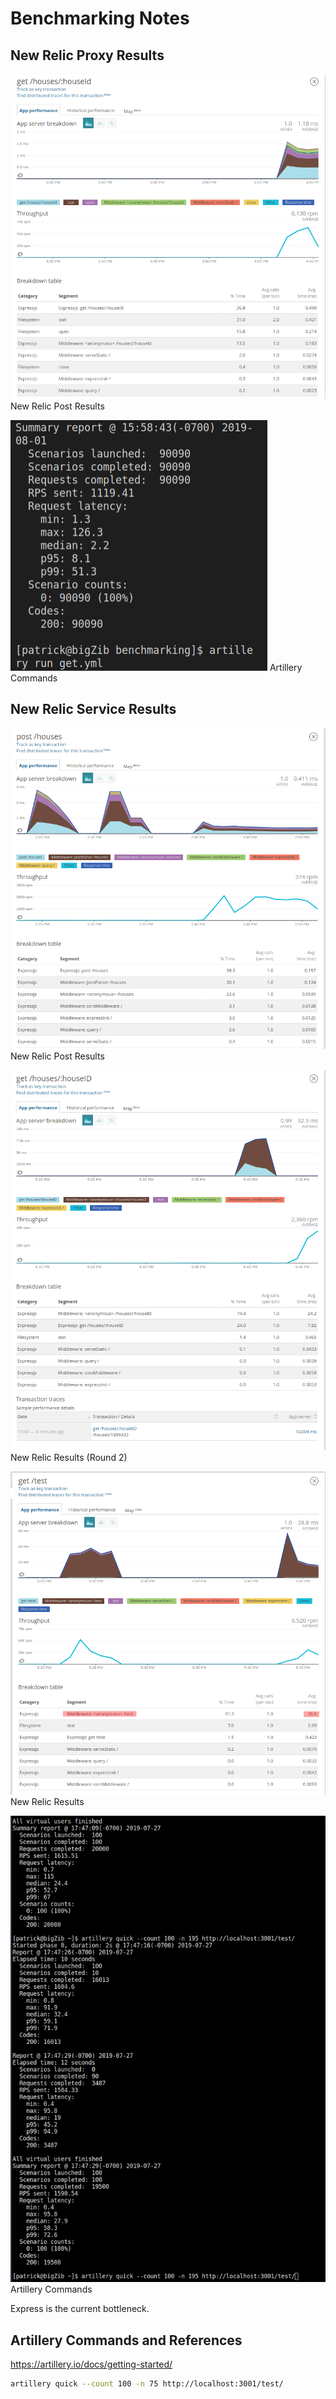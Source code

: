 # Benchmarking Notes

## New Relic Proxy Results

![NewRelicScreenshot](./newRelicProxyResults.png)
New Relic Post Results

![ArtilleryCommands](./proxyArtillery.png)
Artillery Commands

## New Relic Service Results

![NewRelicScreenshot](./newRelicPost.png)
New Relic Post Results

![NewRelicScreenshot](./newRelicNewArtillery.png)
New Relic Results (Round 2)

![NewRelicScreenshot](./newRelicRandomQuery0.png)
New Relic Results

![ArtilleryCommands](./artilleryDemandWNewRelic.png)
Artillery Commands

Express is the current bottleneck.

## Artillery Commands and References

<https://artillery.io/docs/getting-started/>

```sh
artillery quick --count 100 -n 75 http://localhost:3001/test/
```
